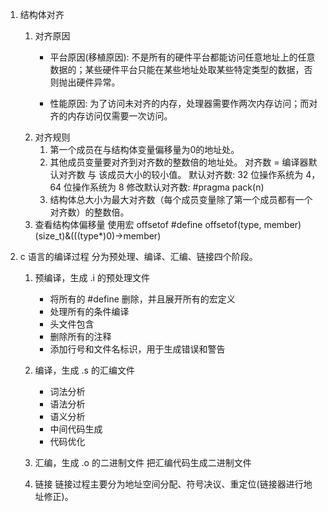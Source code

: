 1. 结构体对齐
    1) 对齐原因
        - 平台原因(移植原因):
        不是所有的硬件平台都能访问任意地址上的任意数据的；某些硬件平台只能在某些地址处取某些特定类型的数据，否则抛出硬件异常。

        - 性能原因: 为了访问未对齐的内存，处理器需要作两次内存访问；而对齐的内存访问仅需要一次访问。
    2) 对齐规则      
        1. 第一个成员在与结构体变量偏移量为0的地址处。
        2. 其他成员变量要对齐到对齐数的整数倍的地址处。
            对齐数 = 编译器默认对齐数 与 该成员大小的较小值。
            默认对齐数: 32 位操作系统为 4，64 位操作系统为 8
            修改默认对齐数: #pragma pack(n)
        3. 结构体总大小为最大对齐数（每个成员变量除了第一个成员都有一个对齐数）的整数倍。
    3) 查看结构体偏移量
        使用宏 offsetof
        #define offsetof(type, member) (size_t)&(((type*)0)->member)

2. c 语言的编译过程
    分为预处理、编译、汇编、链接四个阶段。
    1) 预编译，生成 .i 的预处理文件
        - 将所有的 #define 删除，并且展开所有的宏定义
        - 处理所有的条件编译
        - 头文件包含
        - 删除所有的注释
        - 添加行号和文件名标识，用于生成错误和警告
        
    2) 编译，生成 .s 的汇编文件
        - 词法分析
        - 语法分析
        - 语义分析
        - 中间代码生成
        - 代码优化
    3) 汇编，生成 .o 的二进制文件
        把汇编代码生成二进制文件
    4) 链接
        链接过程主要分为地址空间分配、符号决议、重定位(链接器进行地址修正)。 
